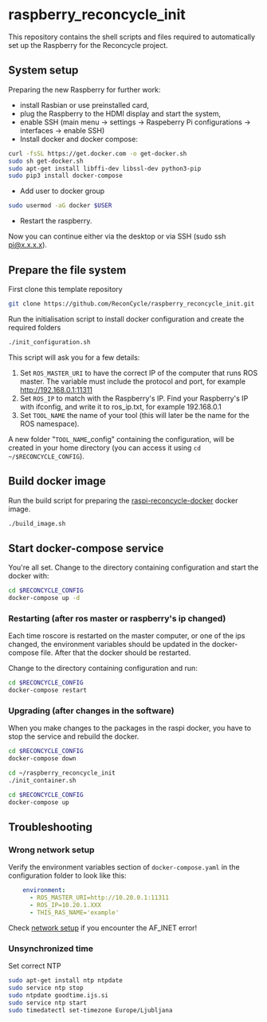 # raspberry_reconcycle_init

This repository contains the shell scripts and files required to automatically set up the Raspberry for the Reconcycle project.

## System setup

Preparing the new Raspberry for further work:

* install Rasbian or use preinstalled card,
* plug the Raspberry to the HDMI display and start the system,
* enable SSH (main menu -> settings -> Raspeberry Pi configurations -> interfaces -> enable SSH)
* Install docker and docker compose:
```sh
curl -fsSL https://get.docker.com -o get-docker.sh
sudo sh get-docker.sh
sudo apt-get install libffi-dev libssl-dev python3-pip
sudo pip3 install docker-compose
```
* Add user to docker group 
```sh
sudo usermod -aG docker $USER
```
*  Restart the raspberry.

Now you can continue either via the desktop or via SSH (sudo ssh pi@x.x.x.x).

## Prepare the file system

First clone this template repository

```sh
git clone https://github.com/ReconCycle/raspberry_reconcycle_init.git
```

Run the initialisation script to install docker configuration and create the required folders

```sh
./init_configuration.sh
```

This script will ask you for a few details:
1. Set `ROS_MASTER_URI` to have the correct IP of the computer that runs ROS master. The variable must include the protocol and port, for example
http://192.168.0.1:11311
2. Set `ROS_IP` to match with the Raspberry's IP. Find your Raspberry's IP with ifconfig, and write it to ros_ip.txt, for example 192.168.0.1
3. Set `TOOL_NAME` the name of your tool (this will later be the name for the ROS namespace).

A new folder "`TOOL_NAME`_config"  containing the configuration, will be created in your home directory (you can access it using `cd ~/$RECONCYCLE_CONFIG`).


## Build docker image

Run the build script for preparing the [raspi-reconcycle-docker](https://github.com/ReconCycle/raspi-reconcycle-docker) docker image.

```sh
./build_image.sh
```


## Start docker-compose service

You're all set. Change to the directory containing configuration and start the docker with:

```sh
cd $RECONCYCLE_CONFIG
docker-compose up -d
```

### Restarting (after ros master or raspberry's ip changed)
Each time roscore is restarted on the master computer, or one of the ips changed, the environment variables should be updated in the docker-compose file.
After that the docker should be restarted.

Change to the directory containing configuration and run:

```sh
cd $RECONCYCLE_CONFIG
docker-compose restart
```

### Upgrading (after changes in the software)
When you make changes to the packages in the raspi docker, you have to stop the service and rebuild the docker.

```sh
cd $RECONCYCLE_CONFIG
docker-compose down

cd ~/raspberry_reconcycle_init
./init_container.sh

cd $RECONCYCLE_CONFIG
docker-compose up
```

## Troubleshooting

### Wrong network setup

Verify the environment variables section of `docker-compose.yaml` in the configuration folder to look like this:

```yaml
    environment:
      - ROS_MASTER_URI=http://10.20.0.1:11311
      - ROS_IP=10.20.1.XXX
      - THIS_RAS_NAME='example'
```

Check [network setup](http://wiki.ros.org/ROS/NetworkSetup) if you encounter the AF_INET error!

### Unsynchronized time

Set correct NTP

```bash
sudo apt-get install ntp ntpdate
sudo service ntp stop
sudo ntpdate goodtime.ijs.si
sudo service ntp start
sudo timedatectl set-timezone Europe/Ljubljana
```


